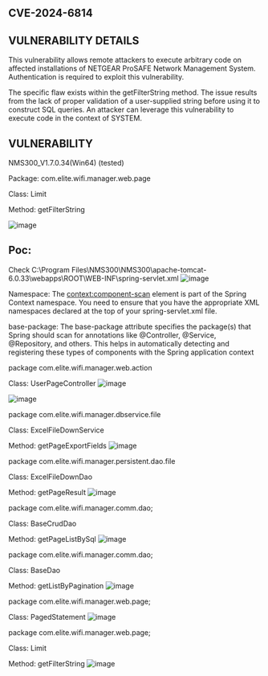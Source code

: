 ## 	CVE-2024-6814
## VULNERABILITY DETAILS
This vulnerability allows remote attackers to execute arbitrary code on affected installations of NETGEAR ProSAFE Network Management System. Authentication is required to exploit this vulnerability.

The specific flaw exists within the getFilterString method. The issue results from the lack of proper validation of a user-supplied string before using it to construct SQL queries. An attacker can leverage this vulnerability to execute code in the context of SYSTEM.

## VULNERABILITY
NMS300_V1.7.0.34(Win64) (tested)

Package: com.elite.wifi.manager.web.page

Class: Limit

Method: getFilterString

![image](https://github.com/user-attachments/assets/ade9711d-e1be-4695-af86-8cfcdde4ee6a)

## Poc:

Check C:\Program Files\NMS300\NMS300\apache-tomcat-6.0.33\webapps\ROOT\WEB-INF\spring-servlet.xml
![image](https://github.com/user-attachments/assets/8482d9d6-832e-4ad4-ab20-a715b5b48515)

Namespace: The <context:component-scan> element is part of the Spring Context namespace. You need to ensure that you have the appropriate XML namespaces declared at the top of your spring-servlet.xml file.

base-package: The base-package attribute specifies the package(s) that Spring should scan for annotations like @Controller, @Service, @Repository, and others. This helps in automatically detecting and registering these types of components with the Spring application context


package com.elite.wifi.manager.web.action

Class: UserPageController
![image](https://github.com/user-attachments/assets/d5c34d57-83bb-4d8d-b90b-1a1c577b9640)

![image](https://github.com/user-attachments/assets/8cc26d1a-eb84-4fef-a315-6cfb1db59dfe)

package com.elite.wifi.manager.dbservice.file

Class: ExcelFileDownService

Method: getPageExportFields
![image](https://github.com/user-attachments/assets/645392c0-0ffe-41b8-9add-aa434d20e80f)

package com.elite.wifi.manager.persistent.dao.file

Class: ExcelFileDownDao

Method: getPageResult
![image](https://github.com/user-attachments/assets/29093a35-0cfe-491a-9a64-1f3e98448038)

package com.elite.wifi.manager.comm.dao;

Class: BaseCrudDao

Method: getPageListBySql
![image](https://github.com/user-attachments/assets/6655b336-f328-42f5-8e02-b5332ccb4881)

package com.elite.wifi.manager.comm.dao;

Class: BaseDao

Method: getListByPagination
![image](https://github.com/user-attachments/assets/c7542cee-ca39-4bc3-a386-e664b2028a2c)

package com.elite.wifi.manager.web.page;

Class: PagedStatement
![image](https://github.com/user-attachments/assets/bfd386f9-7dab-4b02-8256-90eeb6817128)

package com.elite.wifi.manager.web.page;

Class: Limit

Method: getFilterString
![image](https://github.com/user-attachments/assets/62d90855-91a1-423e-9cad-469e81675a11)





